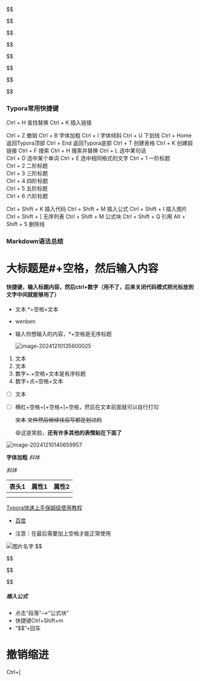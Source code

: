 $$

$$

$$

$$

$$

$$

$$

$$





### Typora常用快捷键

Ctrl + H 查找替换
Ctrl + K 插入链接

Ctrl + Z 撤销
Ctrl + B 字体加粗
Ctrl + I 字体倾斜
Ctrl + U 下划线
Ctrl + Home 返回Typora顶部
Ctrl + End 返回Typora底部
Ctrl + T 创建表格
Ctrl + K 创建超链接
Ctrl + F 搜索
Ctrl + H 搜索并替换
Ctrl + L 选中某句话   
Ctrl + D 选中某个单词 
Ctrl + E 选中相同格式的文字
Ctrl + 1 一阶标题   
Ctrl + 2 二阶标题    
Ctrl + 3 三阶标题   
Ctrl + 4 四阶标题    
Ctrl + 5 五阶标题   
Ctrl + 6 六阶标题    

Ctrl + Shift + K 插入代码
Ctrl + Shift + M 插入公式
Ctrl + Shift + I 插入图片
Ctrl + Shift + ] 无序列表
Ctrl + Shift + M    公式块 
Ctrl + Shift + Q    引用
Alt + Shift + 5 删除线

 

### Markdown语法总结
# 大标题是#+空格，然后输入内容
#### 快捷键，输入标题内容，然后ctrl+数字（用不了，后来关闭代码模式把光标放到文字中间就能够用了）

* 文本
  *+空格+文本

* wenben

* 输入你想输入的内容，*+空格是无序标题

  ![image-20241210135600025](C:\Users\Administrator\AppData\Roaming\Typora\typora-user-images\image-20241210135600025.png)

1. 文本
2. 文本
3. 数字+.+空格+文本是有序标题
4. 数字+点+空格+文本
- [ ] 文本

- [ ] 横杠+空格+[+空格+]+空格，然后在文本前面就可以自行打勾

  ~~文本~~
  ~~文件然后继续往后写都是划过的~~

  :smile:这是笑脸，**还有许多其他的表情贴在下面了**
  

![image-20241210140659957](C:\Users\Administrator\AppData\Roaming\Typora\typora-user-images\image-20241210140659957.png)

**字体加粗**
*斜体*

*斜体*

| 表头1 | 属性1 | 属性2 |
| :---: | :---: | :---: |
|       |       |       |
|       |       |       |

[Typora快速上手保姆级使用教程](https://blog.csdn.net/mohuanfenghuang/article/details/140500757) 

*  [百度](www.baidu.com) 
-  注意：在最后需要加上空格才能正常使用

![图片名字]()
$$

$$

$$

$$

##### 插入公式

- 点击“段落”—>“公式块”
- 快捷键Ctrl+Shift+m
- “$$”+回车

# 撤销缩进

Ctrl+[ 

